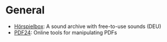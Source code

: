 # General

- [Hörspielbox](https://www.hoerspielbox.de/): A sound archive with free-to-use sounds (DEU)
- [PDF24](https://tools.pdf24.org/): Online tools for manipulating PDFs
